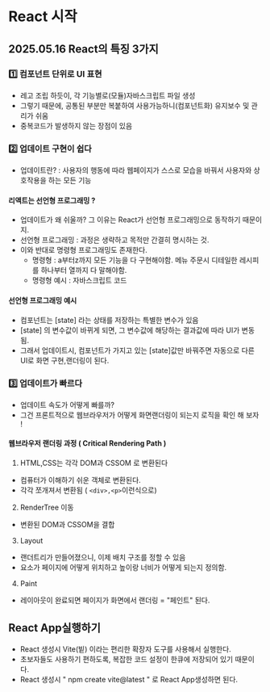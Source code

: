 # React 시작

## 2025.05.16 React의 특징 3가지

### 1️⃣ 컴포넌트 단위로 UI 표현

- 레고 조립 하듯이, 각 기능별로(모듈)자바스크립트 파일 생성
- 그렇기 때문에, 공통된 부분만 복붙하여 사용가능하니(컴포넌트화) 유지보수 및 관리가 쉬움
- 중복코드가 발생하지 않는 장점이 있음

### 2️⃣ 업데이트 구현이 쉽다

- 업데이트란? : 사용자의 행동에 따라 웹페이지가 스스로 모습을 바꿔서 사용자와 상호작용을 하는 모든 기능

#### 리액트는 선언형 프로그래밍 ?

- 업데이트가 왜 쉬울까? 그 이유는 React가 선언형 프로그래밍으로 동작하기 때문이지.
- 선언형 프로그래밍 : 과정은 생략하고 목적만 간결히 명시하는 것.
- 이와 반대로 명령형 프로그래밍도 존재한다.
  - 명령형 : a부터z까지 모든 기능을 다 구현해야함. 메뉴 주문시 디테일한 레시피를 하나부터 열까지 다 말해야함.
  - 명령형 예시 : 자바스크립트 코드

#### 선언형 프로그래밍 예시

- 컴포넌트는 [state] 라는 상태를 저장하는 특별한 변수가 있음
- [state] 의 변수값이 바뀌게 되면, 그 변수값에 해당하는 결과값에 따라 UI가 변동됨.
- 그래서 업데이트시, 컴포넌트가 가지고 있는 [state]값만 바꿔주면 자동으로 다른 UI로 화면 구현,랜더링이 된다.

### 3️⃣ 업데이트가 빠르다

- 업데이트 속도가 어떻게 빠를까?
- 그건 프론트적으로 웹브라우저가 어떻게 화면랜더링이 되는지 로직을 확인 해 보자 !

#### 웹브라우저 랜더링 과정 ( Critical Rendering Path )

1. HTML,CSS는 각각 DOM과 CSSOM 로 변환된다

- 컴퓨터가 이해하기 쉬운 객체로 변환된다.
- 각각 쪼개져서 변환됨 ( `<div>,<p>`이런식으로)

2. RenderTree 이동

- 변환된 DOM과 CSSOM을 결합

3. Layout

- 랜더트리가 만들어졌으니, 이제 배치 구조를 정할 수 있음
- 요소가 페이지에 어떻게 위치하고 높이랑 너비가 어떻게 되는지 정의함.

4. Paint

- 레이아웃이 완료되면 페이지가 화면에서 랜더링 = "페인트" 된다.

## React App실행하기

- React 생성시 Vite(빝) 이라는 편리한 확장자 도구를 사용해서 실행한다.
- 초보자들도 사용하기 편하도록, 복잡한 코드 설정이 한큐에 저장되어 있기 때문이다.
- React 생성시 " npm create vite@latest " 로 React App생성하면 된다.
